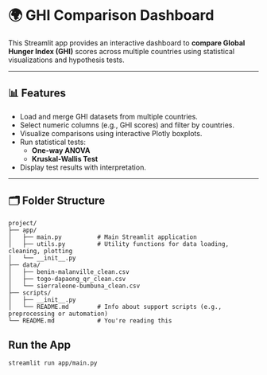# 🌍 GHI Comparison Dashboard

This Streamlit app provides an interactive dashboard to **compare Global Hunger Index (GHI)** scores across multiple countries using statistical visualizations and hypothesis tests.

---

## 📊 Features

- Load and merge GHI datasets from multiple countries.
- Select numeric columns (e.g., GHI scores) and filter by countries.
- Visualize comparisons using interactive Plotly boxplots.
- Run statistical tests:
  - **One-way ANOVA**
  - **Kruskal-Wallis Test**
- Display test results with interpretation.

---

## 🗂️ Folder Structure

```plaintext
project/
├── app/
│   ├── main.py          # Main Streamlit application
│   ├── utils.py         # Utility functions for data loading, cleaning, plotting
│   └── __init__.py
├── data/
│   ├── benin-malanville_clean.csv
│   ├── togo-dapaong_qr_clean.csv
│   └── sierraleone-bumbuna_clean.csv
├── scripts/
│   ├── __init__.py
│   └── README.md        # Info about support scripts (e.g., preprocessing or automation)
└── README.md            # You're reading this
```
## Run the App
```
streamlit run app/main.py
```